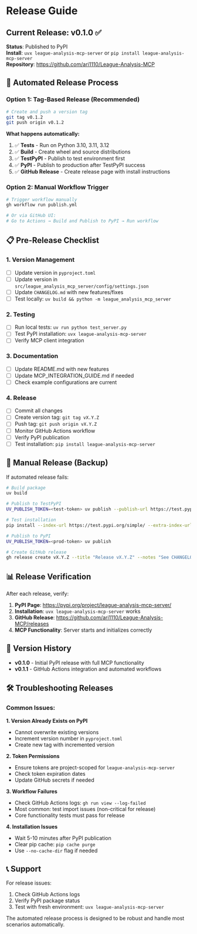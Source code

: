 # Release Guide

## Current Release: v0.1.0 ✅

**Status**: Published to PyPI  
**Install**: `uvx league-analysis-mcp-server` or `pip install league-analysis-mcp-server`  
**Repository**: https://github.com/ari1110/League-Analysis-MCP

## 🚀 Automated Release Process

### Option 1: Tag-Based Release (Recommended)
```bash
# Create and push a version tag
git tag v0.1.2
git push origin v0.1.2
```

**What happens automatically:**
1. ✅ **Tests** - Run on Python 3.10, 3.11, 3.12
2. ✅ **Build** - Create wheel and source distributions
3. ✅ **TestPyPI** - Publish to test environment first
4. ✅ **PyPI** - Publish to production after TestPyPI success
5. ✅ **GitHub Release** - Create release page with install instructions

### Option 2: Manual Workflow Trigger
```bash
# Trigger workflow manually
gh workflow run publish.yml

# Or via GitHub UI:
# Go to Actions → Build and Publish to PyPI → Run workflow
```

## 📋 Pre-Release Checklist

### 1. Version Management
- [ ] Update version in `pyproject.toml`
- [ ] Update version in `src/league_analysis_mcp_server/config/settings.json`
- [ ] Update `CHANGELOG.md` with new features/fixes
- [ ] Test locally: `uv build && python -m league_analysis_mcp_server`

### 2. Testing
- [ ] Run local tests: `uv run python test_server.py`
- [ ] Test PyPI installation: `uvx league-analysis-mcp-server`
- [ ] Verify MCP client integration

### 3. Documentation
- [ ] Update README.md with new features
- [ ] Update MCP_INTEGRATION_GUIDE.md if needed
- [ ] Check example configurations are current

### 4. Release
- [ ] Commit all changes
- [ ] Create version tag: `git tag vX.Y.Z`
- [ ] Push tag: `git push origin vX.Y.Z`
- [ ] Monitor GitHub Actions workflow
- [ ] Verify PyPI publication
- [ ] Test installation: `pip install league-analysis-mcp-server`

## 🔧 Manual Release (Backup)

If automated release fails:

```bash
# Build package
uv build

# Publish to TestPyPI
UV_PUBLISH_TOKEN=<test-token> uv publish --publish-url https://test.pypi.org/legacy/

# Test installation
pip install --index-url https://test.pypi.org/simple/ --extra-index-url https://pypi.org/simple/ league-analysis-mcp-server

# Publish to PyPI
UV_PUBLISH_TOKEN=<prod-token> uv publish

# Create GitHub release
gh release create vX.Y.Z --title "Release vX.Y.Z" --notes "See CHANGELOG.md for details"
```

## 📊 Release Verification

After each release, verify:

1. **PyPI Page**: https://pypi.org/project/league-analysis-mcp-server/
2. **Installation**: `uvx league-analysis-mcp-server` works
3. **GitHub Release**: https://github.com/ari1110/League-Analysis-MCP/releases
4. **MCP Functionality**: Server starts and initializes correctly

## 🔄 Version History

- **v0.1.0** - Initial PyPI release with full MCP functionality
- **v0.1.1** - GitHub Actions integration and automated workflows

## 🛠️ Troubleshooting Releases

### Common Issues:

**1. Version Already Exists on PyPI**
- Cannot overwrite existing versions
- Increment version number in `pyproject.toml`
- Create new tag with incremented version

**2. Token Permissions**
- Ensure tokens are project-scoped for `league-analysis-mcp-server`
- Check token expiration dates
- Update GitHub secrets if needed

**3. Workflow Failures**
- Check GitHub Actions logs: `gh run view --log-failed`
- Most common: test import issues (non-critical for release)
- Core functionality tests must pass for release

**4. Installation Issues**
- Wait 5-10 minutes after PyPI publication
- Clear pip cache: `pip cache purge`
- Use `--no-cache-dir` flag if needed

## 📞 Support

For release issues:
1. Check GitHub Actions logs
2. Verify PyPI package status
3. Test with fresh environment: `uvx league-analysis-mcp-server`

The automated release process is designed to be robust and handle most scenarios automatically.